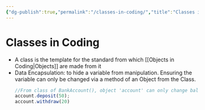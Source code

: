 ```yaml
---
{"dg-publish":true,"permalink":"/classes-in-coding/","title":"Classes in Coding"}
---
```


# Classes in Coding
- A class is the template for the standard from which [[Objects in Coding\|Objects]] are made from it
- Data Encapsulation: to hide a variable from manipulation. Ensuring the variable can only be changed via a method of an Object from the Class.
	```js
	//From class of BankAccount(), object 'account' can only change balance via object.method()
	account.deposit(50);
	account.withdraw(20)
	```
 